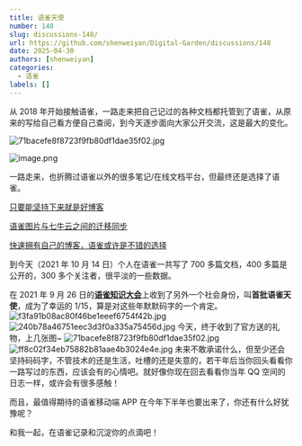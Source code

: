 ```yaml
---
title: 语雀天使
number: 148
slug: discussions-148/
url: https://github.com/shenweiyan/Digital-Garden/discussions/148
date: 2025-04-30
authors: [shenweiyan]
categories: 
  - 语雀
labels: []
---
```


从 2018 年开始接触语雀，一路走来把自己记过的各种文档都托管到了语雀，从原来的写给自己看方便自己查阅，到今天逐步面向大家公开交流，这是最大的变化。

<!-- more -->

![71bacefe8f8723f9fb80df1dae35f02.jpg](https://shub.weiyan.tech/yuque/elog-notebook-img/FjymRUVCcoqMDJQzoNAL60HGnj3v.jpeg)

![image.png](https://shub.weiyan.tech/yuque/elog-notebook-img/FtSri7LrQFUK5QjFeBtuhW6_e1BV.png)

一路走来，也折腾过语雀以外的很多笔记/在线文档平台，但最终还是选择了语雀。

[只要能坚持下来就是好博客](https://mp.weixin.qq.com/s/-QuX-z4KlBNXUiRT92uVOA)

[语雀图片与七牛云之间的迁移同步](https://mp.weixin.qq.com/s/F4eu2rK6aiyVrsX_sJldPw)

[快速拥有自己的博客，语雀或许是不错的选择](https://mp.weixin.qq.com/s/ntOMVcsqfgDK_B7go16hcw)

到今天（2021 年 10 月 14 日）个人在语雀一共写了 700 多篇文档，400 多篇是公开的，300 多个关注者，很平淡的一些数据。

在 2021 年 9 月 26 日的[**语雀知识大会**](https://www.yuque.com/yuque/blog/iaidt8)上收到了另外一个社会身份，叫**首批语雀天使**，成为了幸运的 1/15，算是对这些年默默码字的一个肯定。
![f3fa91b08ac80f46be1eeef6754f42b.jpg](https://shub.weiyan.tech/yuque/elog-notebook-img/FsMA0G3DdG27_-nKrWT47BMwcOF5.jpeg)
![240b78a46751eec3d3f0a335a75456d.jpg](https://shub.weiyan.tech/yuque/elog-notebook-img/FlHRIckh5mJ7PFZFz2Y1Qb2n0vt1.jpeg)
今天，终于收到了官方送的礼物，上几张图~
![71bacefe8f8723f9fb80df1dae35f02.jpg](https://shub.weiyan.tech/yuque/elog-notebook-img/FjymRUVCcoqMDJQzoNAL60HGnj3v.jpeg) ![ff8c02f34eb75882b81aae4b3024e4e.jpg](https://shub.weiyan.tech/yuque/elog-notebook-img/FnHN_g1qbAiZzaYON80lBraD16PH.jpeg)
未来不敢承诺什么，但至少还会坚持码码字，不管技术的还是生活，吐槽的还是失意的，若干年后当你回头看看你一路写过的东西，应该会有的心情吧。就好像你现在回去看看你当年 QQ 空间的日志一样，或许会有很多感触！

而且，最值得期待的语雀移动端 APP 在今年下半年也要出来了，你还有什么好犹豫呢？

和我一起，在语雀记录和沉淀你的点滴吧！

<script src="https://giscus.app/client.js"
	data-repo="shenweiyan/Digital-Garden"
	data-repo-id="R_kgDOKgxWlg"
	data-mapping="number"
	data-term="148"
	data-reactions-enabled="1"
	data-emit-metadata="0"
	data-input-position="bottom"
	data-theme="light"
	data-lang="zh-CN"
	crossorigin="anonymous"
	async>
</script>
